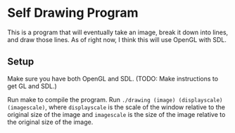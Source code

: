 # Self Drawing Program

This is a program that will eventually take an image, break it down into lines, and draw those lines. As of right now, I think this will use OpenGL with SDL.

## Setup
Make sure you have both OpenGL and SDL. (TODO: Make instructions to get GL and SDL.)

Run make to compile the program.
Run `./drawing (image) (displayscale) (imagescale)`, where `displayscale` is the scale of the window relative to the original size of the image and `imagescale` is the size of the image relative to the original size of the image.
